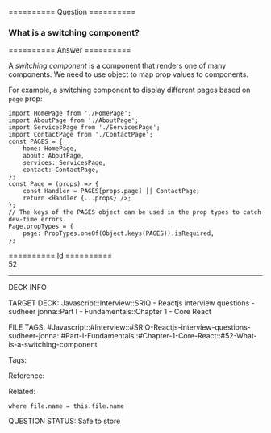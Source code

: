 ========== Question ==========  

### What is a switching component?  

========== Answer ==========  

A _switching component_ is a component that renders one of many components. We need to use object to map prop values to components.

For example, a switching component to display different pages based on `page` prop:

<!-- codeblock-start -->
<pre><code class="hljs language-jsx"><span class="hljs-keyword">import</span> <span class="hljs-title class_">HomePage</span> <span class="hljs-keyword">from</span> <span class="hljs-string">'./HomePage'</span>;
<span class="hljs-keyword">import</span> <span class="hljs-title class_">AboutPage</span> <span class="hljs-keyword">from</span> <span class="hljs-string">'./AboutPage'</span>;
<span class="hljs-keyword">import</span> <span class="hljs-title class_">ServicesPage</span> <span class="hljs-keyword">from</span> <span class="hljs-string">'./ServicesPage'</span>;
<span class="hljs-keyword">import</span> <span class="hljs-title class_">ContactPage</span> <span class="hljs-keyword">from</span> <span class="hljs-string">'./ContactPage'</span>;
<span class="hljs-keyword">const</span> <span class="hljs-variable constant_">PAGES</span> = {
    <span class="hljs-attr">home</span>: <span class="hljs-title class_">HomePage</span>,
    <span class="hljs-attr">about</span>: <span class="hljs-title class_">AboutPage</span>,
    <span class="hljs-attr">services</span>: <span class="hljs-title class_">ServicesPage</span>,
    <span class="hljs-attr">contact</span>: <span class="hljs-title class_">ContactPage</span>,
};
<span class="hljs-keyword">const</span> <span class="hljs-title function_">Page</span> = (<span class="hljs-params">props</span>) => {
    <span class="hljs-keyword">const</span> <span class="hljs-title class_">Handler</span> = <span class="hljs-variable constant_">PAGES</span>[props.<span class="hljs-property">page</span>] || <span class="hljs-title class_">ContactPage</span>;
    <span class="hljs-keyword">return</span> <span class="xml"><span class="hljs-tag">&#x3C;<span class="hljs-name">Handler</span> {<span class="hljs-attr">...props</span>} /></span></span>;
};
<span class="hljs-comment">// The keys of the PAGES object can be used in the prop types to catch dev-time errors.</span>
<span class="hljs-title class_">Page</span>.<span class="hljs-property">propTypes</span> = {
    <span class="hljs-attr">page</span>: <span class="hljs-title class_">PropTypes</span>.<span class="hljs-title function_">oneOf</span>(<span class="hljs-title class_">Object</span>.<span class="hljs-title function_">keys</span>(<span class="hljs-variable constant_">PAGES</span>)).<span class="hljs-property">isRequired</span>,
};
</code></pre>
<!-- codeblock-end -->

========== Id ==========  
52

---

DECK INFO

TARGET DECK: Javascript::Interview::SRIQ - Reactjs interview questions - sudheer jonna::Part I - Fundamentals::Chapter 1 - Core React

FILE TAGS: #Javascript::#Interview::#SRIQ-Reactjs-interview-questions-sudheer-jonna::#Part-I-Fundamentals::#Chapter-1-Core-React::#52-What-is-a-switching-component

Tags:

Reference:

Related:

```dataview
where file.name = this.file.name
```
QUESTION STATUS: Safe to store
